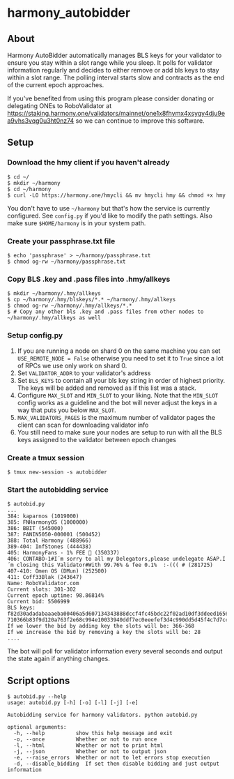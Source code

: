 # harmony_autobidder

## About

Harmony AutoBidder automatically manages BLS keys for your validator
to ensure you stay within a slot range while you sleep. It polls
for validator information regularly and decides to either remove or
add bls keys to stay within a slot range. The polling interval
starts slow and contracts as the end of the current epoch approaches.

If you've benefited from using this program please consider donating or delegating ONEs to RoboValidator at 
https://staking.harmony.one/validators/mainnet/one1x8fhymx4xsygy4dju9ea9vhs3vqg0u3ht0nz74 so we can continue
to improve this software.

## Setup
### Download the hmy client if you haven't already
```
$ cd ~/
$ mkdir ~/harmony
$ cd ~/harmony
$ curl -LO https://harmony.one/hmycli && mv hmycli hmy && chmod +x hmy
```
You don't have to use `~/harmony` but that's how the service is currently configured.
See `config.py` if you'd like to modify the path settings. Also make sure `$HOME/harmony` is 
in your system path.

### Create your passphrase.txt file
```
$ echo 'passphrase' > ~/harmony/passphrase.txt
$ chmod og-rw ~/harmony/passphrase.txt
```

### Copy BLS .key and .pass files into .hmy/allkeys
```
$ mkdir ~/harmony/.hmy/allkeys
$ cp ~/harmony/.hmy/blskeys/*.* ~/harmony/.hmy/allkeys
$ chmod og-rw ~/harmony/.hmy/allkeys/*.*
$ # Copy any other bls .key and .pass files from other nodes to ~/harmony/.hmy/allkeys as well
```

### Setup config.py 
1. If you are running a node on shard 0 on the same machine you can set
`USE_REMOTE_NODE = False` otherwise you need to set it to `True` since a lot of RPCs we use only work on shard 0.
2. Set `VALIDATOR_ADDR` to your validator's address
3. Set `BLS_KEYS` to contain all your bls key string in order of highest priority. The keys will be added and removed as if this list was a stack.
4. Configure `MAX_SLOT` and `MIN_SLOT` to your liking. Note that the `MIN_SLOT` config works as a guideline and the bot will never adjust the keys in a way that puts you below `MAX_SLOT`.
5. `MAX_VALIDATORS_PAGES` is the maximum number of validator pages the client can scan for downloading validator info
6. You still need to make sure your nodes are setup to run with all the BLS keys assigned to the validator between epoch changes

### Create a tmux session
```
$ tmux new-session -s autobidder
```

### Start the autobidding service
```
$ autobid.py
...
384: kaparnos (1019000)
385: FNHarmonyOS (1000000)
386: BBIT (545000)
387: FANIN5050-000001 (500452)
388: Total Harmony (488966)
389-404: InfStones (444438)
405: HarmonyFans - 1% FEE 🚀 (350337)
406: CONTABO-1#I´m sorry to all my Delegators,please undelegate ASAP.I´m closing this Validator#With 99.76% & fee 0.1%  :-((( # (281725)
407-410: Omen OS (DMun) (252500)
411: Coff33Blak (243647)
Name: RoboValidator.com
Current slots: 301-302
Current epoch uptime: 98.86814%
Current bid: 5506999
BLS keys: f82d30adadabaaaeba00406a5d607134343888dccf4fc45bdc22f02ad10df3ddeed1656a2a253262dae92095297e3f84, 710366b83f9d120a763f2e68c994e10033940ddf7ec0eeefef3d4c990dd5d45f4c7d7ccc7ca67d99f0e40c354e539e00
If we lower the bid by adding key the slots will be: 366-368
If we increase the bid by removing a key the slots will be: 28
....
```
The bot will poll for validator information every several seconds and output the state again if anything changes.

## Script options
```
$ autobid.py --help
usage: autobid.py [-h] [-o] [-l] [-j] [-e]

Autobidding service for harmony validators. python autobid.py

optional arguments:
  -h, --help          show this help message and exit
  -o, --once          Whether or not to run once
  -l, --html          Whether or not to print html
  -j, --json          Whether or not to output json
  -e, --raise_errors  Whether or not to let errors stop execution
  -d, --disable_bidding  If set then disable bidding and just output information
```
